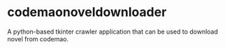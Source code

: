# codemaonoveldownloader
A python-based tkinter crawler application that can be used to download novel from codemao.
